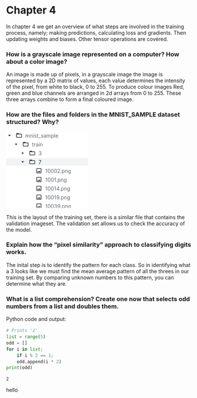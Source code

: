 # Chapter 4


In chapter 4 we get an overview of what steps are involved in the training process, namely; making predictions, calculating loss and gradients. Then updating weights and biases. Other tensor operations are covered.

### How is a grayscale image represented on a computer? How about a color image?
An image is made up of pixels, in a grayscale image the image is represented by a 2D matrix of values, each value determines the intensity of the pixel, from white to black, 0 to 255. To produce colour images Red, green and blue channels are arranged in 2d arrays from 0 to 255. These three arrays combine to form a final coloured image.

### How are the files and folders in the MNIST_SAMPLE dataset structured? Why?

![](/images/mnist_dataset.png "dataset screenshot")

This is the layout of the training set, there is a similar file that contains the validation imageset. The validation set allows us to check the accuracy of the model.


### Explain how the “pixel similarity” approach to classifying digits works.

The inital step is to identify the pattern for each class. So in identifying what a 3 looks like we must find the mean average pattern of all the threes in our training set. By comparing unknown numbers to this pattern, you can determine what they are.

### What is a list comprehension? Create one now that selects odd numbers from a list and doubles them.


Python code and output:

```python
# Prints '2'
list = range(5)
odd = []
for i in list;
    if i % 2 == 1;
    odd.append(i * 2)
print(odd)

```

    2
    
    
 hello
